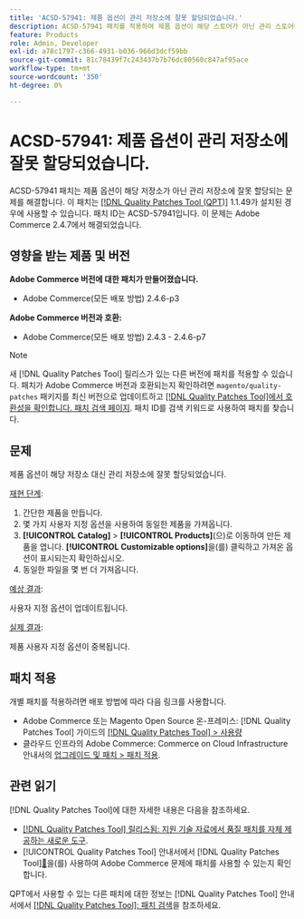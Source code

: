 ```yaml
---
title: 'ACSD-57941: 제품 옵션이 관리 저장소에 잘못 할당되었습니다.'
description: ACSD-57941 패치를 적용하여 제품 옵션이 해당 스토어가 아닌 관리 스토어에 잘못 할당되는 Adobe Commerce 문제를 해결합니다.
feature: Products
role: Admin, Developer
exl-id: a78c1797-c366-4931-b036-966d3dcf59bb
source-git-commit: 81c78439f7c243437b7b76dc80560c847af95ace
workflow-type: tm+mt
source-wordcount: '350'
ht-degree: 0%

---
```


# ACSD-57941: 제품 옵션이 관리 저장소에 잘못 할당되었습니다.

ACSD-57941 패치는 제품 옵션이 해당 저장소가 아닌 관리 저장소에 잘못 할당되는 문제를 해결합니다. 이 패치는 [[!DNL Quality Patches Tool (QPT)]](https://experienceleague.adobe.com/ko/docs/commerce-knowledge-base/kb/announcements/commerce-announcements/magento-quality-patches-released-new-tool-to-self-serve-quality-patches) 1.1.49가 설치된 경우에 사용할 수 있습니다. 패치 ID는 ACSD-57941입니다. 이 문제는 Adobe Commerce 2.4.7에서 해결되었습니다.

## 영향을 받는 제품 및 버전

**Adobe Commerce 버전에 대한 패치가 만들어졌습니다.**

* Adobe Commerce(모든 배포 방법) 2.4.6-p3

**Adobe Commerce 버전과 호환:**

* Adobe Commerce(모든 배포 방법) 2.4.3 - 2.4.6-p7

>[!NOTE]
>
>새 [!DNL Quality Patches Tool] 릴리스가 있는 다른 버전에 패치를 적용할 수 있습니다. 패치가 Adobe Commerce 버전과 호환되는지 확인하려면 `magento/quality-patches` 패키지를 최신 버전으로 업데이트하고 [[!DNL Quality Patches Tool]에서 호환성을 확인합니다. 패치 검색 페이지](https://experienceleague.adobe.com/tools/commerce-quality-patches/index.html?lang=ko). 패치 ID를 검색 키워드로 사용하여 패치를 찾습니다.

## 문제

제품 옵션이 해당 저장소 대신 관리 저장소에 잘못 할당되었습니다.

<u>재현 단계</u>:

1. 간단한 제품을 만듭니다.
1. 몇 가지 사용자 지정 옵션을 사용하여 동일한 제품을 가져옵니다.
1. **[!UICONTROL Catalog]** > **[!UICONTROL Products]**(으)로 이동하여 만든 제품을 엽니다. **[!UICONTROL Customizable options]**&#x200B;을(를) 클릭하고 가져온 옵션이 표시되는지 확인하십시오.
1. 동일한 파일을 몇 번 더 가져옵니다.

<u>예상 결과</u>:

사용자 지정 옵션이 업데이트됩니다.

<u>실제 결과</u>:

제품 사용자 지정 옵션이 중복됩니다.

## 패치 적용

개별 패치를 적용하려면 배포 방법에 따라 다음 링크를 사용합니다.

* Adobe Commerce 또는 Magento Open Source 온-프레미스: [!DNL Quality Patches Tool] 가이드의 [[!DNL Quality Patches Tool] > 사용량](/help/tools/quality-patches-tool/usage.md)
* 클라우드 인프라의 Adobe Commerce: Commerce on Cloud Infrastructure 안내서의 [업그레이드 및 패치 > 패치 적용](https://experienceleague.adobe.com/docs/commerce-cloud-service/user-guide/develop/upgrade/apply-patches.html?lang=ko).

## 관련 읽기

[!DNL Quality Patches Tool]에 대한 자세한 내용은 다음을 참조하세요.

* [[!DNL Quality Patches Tool] 릴리스됨: 지원 기술 자료에서 품질 패치를 자체 제공하는 새로운 도구](https://experienceleague.adobe.com/ko/docs/commerce-knowledge-base/kb/announcements/commerce-announcements/magento-quality-patches-released-new-tool-to-self-serve-quality-patches).
* [!UICONTROL Quality Patches Tool] 안내서에서  [!DNL Quality Patches Tool][&#128279;](/help/tools/quality-patches-tool/patches-available-in-qpt/check-patch-for-magento-issue-with-magento-quality-patches.md)을(를) 사용하여 Adobe Commerce 문제에 패치를 사용할 수 있는지 확인합니다.


QPT에서 사용할 수 있는 다른 패치에 대한 정보는 [!DNL Quality Patches Tool] 안내서에서 [[!DNL Quality Patches Tool]: 패치 검색](https://experienceleague.adobe.com/tools/commerce-quality-patches/index.html?lang=ko)을 참조하세요.

